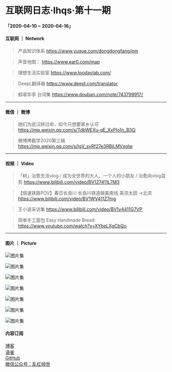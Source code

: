 # 互联网日志·lhqs·第十一期


#### 「2020-04-10 ~ 2020-04-16」


#### 互联网 ｜ Network

> 产品知识体系 https://www.yuque.com/dongdongfang/pm

> 声音地图： https://www.ear0.com/map

> 理想生活实验室  https://www.toodaylab.com/

> DeepL翻译器 https://www.deepl.com/translator

> 鹤唳华亭 台词集 https://www.douban.com/note/743799917/





----

#### 微信 ｜ 微博

> 她们为武汉拼过命，如今只想要家乡认可 https://mp.weixin.qq.com/s/TdbWEXu-qE_XxPIo1n_B3Q

>  微博拷截学2020第三辑 https://mp.weixin.qq.com/s/IgV_svRf27e3RBjLMVxgIw


----


#### 视频 ｜ Video


> 「树」治愈生活vlog / 成为全世界的大人，一个人的小朋友 / 治愈向vlog混剪 https://www.bilibili.com/video/BV127411L7M3

> 【倍速铁路POV】春日长良川 长良川铁道越美南线 美浓太田 →北浓 https://www.bilibili.com/video/BV1WV411Z7mg

>  王小波采访集 https://www.bilibili.com/video/BV1v4411G7VP

>  简单手工面包 Easy Handmade Bread: https://www.youtube.com/watch?v=XYbeLXgCbQo



----

#### 图片 ｜ Picture

<!-- ![图片集](http://qiniu.blog.lhqs.ink/log/2020-02-log3/01.jpg) -->

![图片集](http://qiniu.blog.lhqs.ink/2020-04-part1/upload10.png)

![图片集](http://qiniu.blog.lhqs.ink/2020-04-part1/upload11.jpg)

![图片集](http://qiniu.blog.lhqs.ink/2020-04-part1/upload12.jpg)

![图片集](http://qiniu.blog.lhqs.ink/2020-04-part1/upload13.jpeg)

![图片集](http://qiniu.blog.lhqs.ink/2020-04-part1/upload14.png)

![图片集](http://qiniu.blog.lhqs.ink/2020-04-part1/upload15.jpg)

![图片集](http://qiniu.blog.lhqs.ink/2020-04-part1/upload16.jpg)



#### 内容订阅

[博客](http://blog.lhqs.ink)<br />
[语雀](https://www.yuque.com/lhqs/notes)<br />
[GitHub](https://github.com/lhqs/network-footpoint)<br />
[微信公众号：乱红倾世](https://weixin.sogou.com/weixin?type=1&ie=utf8&query=乱红倾世)<br />